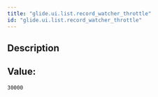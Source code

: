 ```yaml
---
title: "glide.ui.list.record_watcher_throttle"
id: "glide.ui.list.record_watcher_throttle"
---
```

## Description



## Value: 
```
30000
```